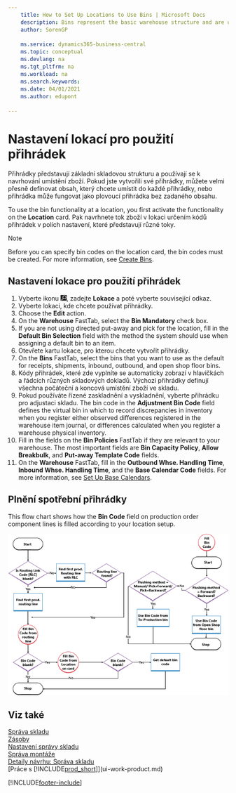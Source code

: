 ```yaml
---
    title: How to Set Up Locations to Use Bins | Microsoft Docs
    description: Bins represent the basic warehouse structure and are used to make suggestions about the placement of items. When you have created your bins, you can define very specifically the contents that you want to place in each bin, or the bin can function as a floating bin without specified contents.
    author: SorenGP

    ms.service: dynamics365-business-central
    ms.topic: conceptual
    ms.devlang: na
    ms.tgt_pltfrm: na
    ms.workload: na
    ms.search.keywords:
    ms.date: 04/01/2021
    ms.author: edupont

---
```

# Nastavení lokací pro použití přihrádek
Přihrádky představují základní skladovou strukturu a používají se k navrhování umístění zboží. Pokud jste vytvořili své přihrádky, můžete velmi přesně definovat obsah, který chcete umístit do každé přihrádky, nebo přihrádka může fungovat jako plovoucí přihrádka bez zadaného obsahu.

To use the bin functionality at a location, you first activate the functionality on the **Location** card. Pak navrhnete tok zboží v lokaci určením kódů přihrádek v polích nastavení, které představují různé toky.

> [!NOTE]  
> Before you can specify bin codes on the location card, the bin codes must be created. For more information, see [Create Bins](warehouse-how-to-create-individual-bins.md).

## Nastavení lokace pro použití přihrádek
1. Vyberte ikonu ![Žárovky, která otevře funkci Řekněte mi](media/ui-search/search_small.png "Řekněte mi, co chcete dělat"), zadejte **Lokace** a poté vyberte související odkaz.
2. Vyberte lokaci, kde chcete používat přihrádky.
3. Choose the **Edit** action.
4. On the **Warehouse** FastTab, select the **Bin Mandatory** check box.
5. If you are not using directed put-away and pick for the location, fill in the **Default Bin Selection** field with the method the system should use when assigning a default bin to an item.
6. Otevřete kartu lokace, pro kterou chcete vytvořit přihrádky.
7. On the **Bins** FastTab, select the bins that you want to use as the default for receipts, shipments, inbound, outbound, and open shop floor bins.
8. Kódy přihrádek, které zde vyplníte se automaticky zobrazí v hlavičkách a řádcích různých skladových dokladů. Výchozí přihrádky definují všechna počáteční a koncová umístění zboží ve skladu.
9. Pokud používáte řízené zaskladnění a vyskladnění, vyberte přihrádku pro adjustaci skladu. The bin code in the **Adjustment Bin Code** field defines the virtual bin in which to record discrepancies in inventory when you register either observed differences registered in the warehouse item journal, or differences calculated when you register a warehouse physical inventory.
10. Fill in the fields on the **Bin Policies** FastTab if they are relevant to your warehouse. The most important fields are **Bin Capacity Policy**, **Allow Breakbulk**, and **Put-away Template Code** fields.
11. On the **Warehouse** FastTab, fill in the **Outbound Whse. Handling Time**, **Inbound Whse. Handling Time**, and the **Base Calendar Code** fields. For more information, see [Set Up Base Calendars](across-how-to-assign-base-calendars.md).

## Plnění spotřební přihrádky
This flow chart shows how the **Bin Code** field on production order component lines is filled according to your location setup.

![Vývojový diagram toku přihrádky](media/binflow.png "BinFlow")

## Viz také
[Správa skladu](warehouse-manage-warehouse.md)    
[Zásoby](inventory-manage-inventory.md)    
[Nastavení správy skladu](warehouse-setup-warehouse.md)       
[Správa montáže](assembly-assemble-items.md)      
[Detaily návrhu: Správa skladu](design-details-warehouse-management.md)    
[Práce s [!INCLUDE[prod_short](includes/prod_short.md)]](ui-work-product.md)


[!INCLUDE[footer-include](includes/footer-banner.md)]